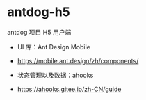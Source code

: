 # antdog-h5
antdog 项目 H5 用户端

- UI 库：Ant Design Mobile
- https://mobile.ant.design/zh/components/

- 状态管理以及数据：ahooks
- https://ahooks.gitee.io/zh-CN/guide
